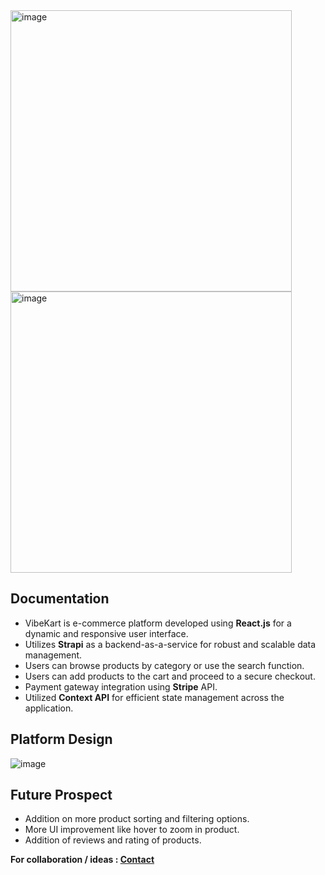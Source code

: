 <img width="450" alt="image" src="https://github.com/sivangbagri/VibeKart-Ecommerce-Platform/assets/61118650/60fdd5c5-b8b3-4b1e-b925-ffc98e7abaf1">
<img width="450" alt="image" src="https://github.com/sivangbagri/VibeKart-Ecommerce-Platform/assets/61118650/ff8d02cb-af38-4b8f-9f06-99e4351b62a0">

## Documentation 
- VibeKart is e-commerce platform developed using **React.js** for a dynamic and responsive user interface.
- Utilizes **Strapi** as a backend-as-a-service for robust and scalable data management.
- Users can browse products by category or use the search function.
- Users can add products to the cart and proceed to a secure checkout.
- Payment gateway integration using **Stripe** API.
- Utilized **Context API** for efficient state management across the application.

## Platform Design 

![image](https://github.com/sivangbagri/VibeKart-Ecommerce-Platform/assets/61118650/dd2dab21-0479-4284-8204-5820e02b460f)



## Future Prospect 

- Addition on more product sorting and filtering options.
- More UI improvement like hover to zoom in product.
- Addition of reviews and rating of products.

**For collaboration / ideas : [Contact](https://www.linkedin.com/in/shivang-bagri/)**
